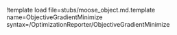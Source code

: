 !template load file=stubs/moose_object.md.template name=ObjectiveGradientMinimize syntax=/OptimizationReporter/ObjectiveGradientMinimize
